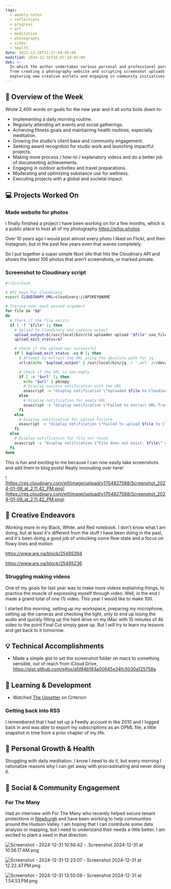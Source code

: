 ```yaml
---
tags:
  - weekly-notes
  - reflections
  - progress
  - art
  - meditation
  - photography
  - video
  - health
date: 2022-12-26T11:57:44-05:00
modified: 2024-12-31T16:07:10-05:00
dek: >-
  In which the author undertakes various personal and professional pursuits,
  from creating a photography website and scripting screenshot uploads to
  exploring new creative outlets and engaging in community initiatives.
---
```


## 🌟 Overview of the Week

Wrote 2,400 words on goals for the new year and it all sorta boils down to:

- Implementing a daily morning routine.
- Regularly attending art events and social gatherings.
- Achieving fitness goals and maintaining health routines, especially meditation.
- Growing the studio's client base and community engagement.
- Seeking award recognition for studio work and launching impactful projects.
- Making more process / how-to / explanatory videos and do a better job of documenting achievements.
- Engaging in outdoor activities and travel preparations.
- Moderating and optimizing substance use for wellness.
- Executing projects with a global and societal impact.

## 💻 Projects Worked On

### Made website for photos

I finally finished a project I have been working on for a few months, which is a public place to host all of my photography <https://ejfox.photos>.

Over 10 years ago I would post almost every photo I liked on Flickr, and then Instagram, but in the past few years even that wanes completely.

So I put together a super simple Nuxt site that hits the Cloudinary API and shows the latest 100 photos that aren’t screenshots, or marked private.

### Screenshot to Cloudinary script
```bash
#!/bin/bash

# API keys for Cloudinary
export CLOUDINARY_URL=cloudinary://APIKEY@NAME

# Iterate over each passed argument
for file in "$@"
do
  # Check if the file exists
  if [ -f "$file" ]; then
    # Upload to Cloudinary and capture output
    upload_output=$(/usr/local/bin/cld uploader upload "$file" use_filename=true unique_filename=false 2>&1)
    upload_exit_status=$?

    # Check if the upload was successful
    if [ $upload_exit_status -eq 0 ]; then
      # Attempt to extract the URL using the absolute path for jq
      url=$(echo "$upload_output" | /usr/local/bin/jq -r '.url' 2>/dev/null)

      # Check if the URL is non-empty
      if [ -n "$url" ]; then
        echo "$url" | pbcopy
        # Display success notification with the URL
        osascript -e "display notification \"Uploaded $file to Cloudinary and URL copied to clipboard: $url\" with title \"Screenshot Upload\""
      else
        # Display notification for empty URL
        osascript -e "display notification \"Failed to extract URL from output\" with title \"Debug\""
      fi
    else
      # Display notification for upload failure
      osascript -e "display notification \"Failed to upload $file to Cloudinary. Error: $upload_output\" with title \"Screenshot Upload\""
    fi
  else
    # Display notification for file not found
    osascript -e "display notification \"File does not exist: $file\" with title \"Debug\""
  fi
done
```

This is fun and exciting to me because I can now easily take screenshots and add them to blog posts! Really innovating over here!

![https://res.cloudinary.com/ejf/image/upload/v1704827588/Screenshot_2024-01-09_at_2.11.42_PM.png](https://res.cloudinary.com/ejf/image/upload/v1704827588/Screenshot_2024-01-09_at_2.11.42_PM.png)

## 🎨 Creative Endeavors

Working more in my Black, White, and Red notebook. I don't know what I am doing, but at least it's different from the stuff I have been doing in the past, and it's been doing a good job of unlocking some flow state and a focus on flowy lines and motion

<https://www.are.na/block/25485394>

<https://www.are.na/block/25485236>

### Struggling making videos

One of my goals for last year was to make more videos explaining things, to practice the muscle of expressing myself through video. Well, in the end I made a grand total of one (1) video. This year I would like to make 100.

I started this morning, setting up my workspace, preparing my microphone, setting up the cameras and checking the light, only to end up losing the audio and quickly filling up the hard drive on my iMac with 15 minutes of 4k video to the point Final Cut simply gave up. But I will try to learn my lessons and get back to it tomorrow.

## 💡 Technical Accomplishments
- Made a simple gist to set the screenshot folder on macs to something sensible, out of reach from iCloud Drive, <https://gist.github.com/ejfox/afd94b193a00645e34fc5030a125758a>

## 📘 Learning & Development
- Watched [The Upsetter](https://en.wikipedia.org/wiki/The_Upsetter_(film)) on Criterion

### Getting back into RSS

I remembered that I had set up a Feedly account in like 2010 and I logged back in and was able to export my subscriptions as an OPML file, a little snapshot in time from a prior chapter of my life.

## 🌱 Personal Growth & Health

Struggling with daily meditation. I know I need to do it, but every morning I rationalize reasons why I can get away with procrastinating and never doing it.

## 🤝 Social & Community Engagement
### For The Many

Had an interview with For The Many who recently helped secure tenant protections in [Newburgh](https://spectrumlocalnews.com/nys/hudson-valley/housing/2023/12/20/newburgh-passes-emergency-tenant-protection-act) and have been working to help communities around the Hudson Valley. I am hoping that I can contribute some data analysis or mapping, but I need to understand their needs a little better. I am excited to plant a seed in that direction.

![Screenshot - 2024-12-31 10:56:42 - .Screenshot 2024-12-31 at 10.56.17 AM.png](http://res.cloudinary.com/ejf/image/upload/v1735660599/.Screenshot_2024-12-31_at_10.56.17_AM.png)

![Screenshot - 2024-12-31 12:23:07 - Screenshot 2024-12-31 at 12.22.47 PM.png](http://res.cloudinary.com/ejf/image/upload/v1735665786/Screenshot_2024-12-31_at_12.22.47_PM.png)

![Screenshot - 2024-12-31 13:55:08 - Screenshot 2024-12-31 at 1.54.53 PM.png](http://res.cloudinary.com/ejf/image/upload/v1735671307/Screenshot_2024-12-31_at_1.54.53_PM.png)
